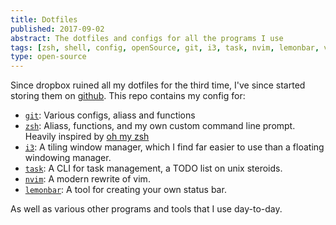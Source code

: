 ```yaml
---
title: Dotfiles
published: 2017-09-02
abstract: The dotfiles and configs for all the programs I use
tags: [zsh, shell, config, openSource, git, i3, task, nvim, lemonbar, vim]
type: open-source
---
```


Since dropbox ruined all my dotfiles for the third time, I've since started storing them on [github][dotfiles]. This repo contains my config for:

-   [`git`][git]: Various configs, aliass and functions
-   [`zsh`][zsh]: Aliass, functions, and my own custom command line prompt. Heavily inspired by [oh my zsh][omz]
-   [`i3`][i3]: A tiling window manager, which I find far easier to use than a floating windowing manager.
-   [`task`][task]: A CLI for task management, a TODO list on unix steroids.
-   [`nvim`][nvim]: A modern rewrite of vim.
-   [`lemonbar`][lemonbar]: A tool for creating your own status bar.

As well as various other programs and tools that I use day-to-day.

[dotfiles]: https://github.com/CodogoFreddie/dotfiles
[git]: https://git-scm.com/
[zsh]: http://www.zsh.org/
[omz]: http://ohmyz.sh/
[i3]: https://i3wm.org/
[task]: https://taskwarrior.org
[nvim]: https://neovim.io/
[lemonbar]: https://github.com/LemonBoy/bar
